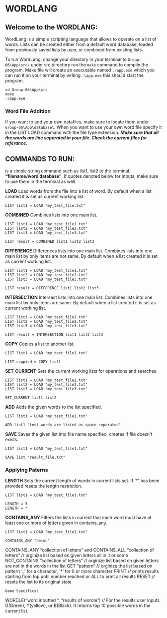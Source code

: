 # WORDLANG

## Welcome to the WORDLANG:

WordLang is a simple scripting language that allows to operate on a list of words. Lists can be created either from a default word database, loaded from previously saved lists by user, or combined from existing lists.

To run WordLang, change your directory in your terminal to `Group-06\App\src\`
under src directory run the `make` command to compile the program. Make file will
create an executable named `.\app.exe` which you can run it on your terminal by writing
`.\app.exe` this should start the program. 

```
cd Group-06\App\src
make
.\app.exe
```

### Word File Addition ###
If you want to add your own datafiles, make sure to locate them under `Group-06\App\database\`.
When you want to use your own word file specify it in the LIST LOAD command with the file type extension.
***Make sure that all the words are line separated in your file. Check the current files for referance.***


## COMMANDS TO RUN:

**<listname>** is a simple string command such as list1, list2 to the terminal.
**“filename/word database”**, if quotes denoted below for inputs, make sure to use them in the terminal as well.

**LOAD**
Load words from the file into a list of word. 
By default when a list created it is set as current working list.
```
LIST list1 = LOAD "my_test_file.txt"
```

**COMBINED**
Combines lists into one main list.
```
LIST list1 = LOAD "my_test_file1.txt"
LIST list2 = LOAD "my_test_file2.txt"
LIST list3 = LOAD "my_test_file3.txt"

LIST result = COMBINED list1 list2 list3
```

**DIFFERENCE**
Differences lists into one main list. Combines lists into one main list by only items are not same.
By default when a list created it is set as current working list.
```
LIST list1 = LOAD "my_test_file1.txt"
LIST list2 = LOAD "my_test_file2.txt"
LIST list3 = LOAD "my_test_file3.txt"

LIST result = DIFFERENCE list1 list2 list3
```

**INTERSECTION**
Intersect lists into one main list. Combines lists into one main list by only items are same.
By default when a list created it is set as current working list.
```
LIST list1 = LOAD "my_test_file1.txt"
LIST list2 = LOAD "my_test_file2.txt"
LIST list3 = LOAD "my_test_file3.txt"

LIST result = INTERSECTION list1 list2 list3
```

**COPY**
Copies a list to another list.
```
LIST list1 = LOAD "my_test_file1.txt"

LIST coppied = COPY list1
```

**SET_CURRENT**
Sets the current working lists for operations and searches.
```
LIST list1 = LOAD "my_test_file1.txt"
LIST list2 = LOAD "my_test_file2.txt"
LIST list3 = LOAD "my_test_file3.txt"

SET_CURRENT list1 list2
```

**ADD**
Adds the given words to the list specified. 
```
LIST list1 = LOAD "my_test_file1.txt"

ADD list1 "test words are listed as space separated"
```

**SAVE**
Saves the given list into file name specified, creates if file doesn't exists. 
```
LIST list1 = LOAD "my_test_file1.txt"

SAVE list "result_file.txt"
```

### Applying Paterns ###

**LENGTH**
Sets the current length of words in current lists set.
If '*' has been provided resets the length restriction.
```
LIST list1 = LOAD "my_test_file1.txt"

LENGTH = 5
LENGTH = *
```

**CONTAINS_ANY**
Filters the lists in current that each word must have at least one or more of letters given in contains_any.
```
LIST list1 = LOAD "my_test_file1.txt"

CONTAINS_ANY "aeiou"
```

CONTAINS_ANY “collection of letters” and CONTAINS_ALL “collection of letters” // orginize list based on given letters all in it or some 
NOT_CONTAINS “collection of letters” // orginize list based on given letters are not in the words in the list
GET “pattern”  // orginize the list based on pattern ‘_’ for a character, ‘*’ for 0 or more character
PRINT <number>  // prints results starting from top until number reached or ALL to print all results
RESET <list name> // resets the list to its original state

	Game Specifics:
 WORDLE(“word inputted “, “results of wordle”)  // For the results user inputs G(Green), Y(yellow), or B(Black). It returns top 10 possible words in the current list.
